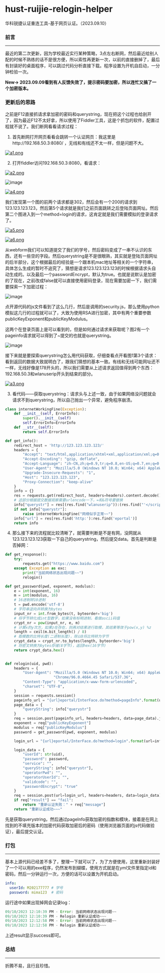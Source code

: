 # hust-ruijie-relogin-helper
华科锐捷认证重连工具-基于网页认证。（2023.09.10）

### 前言

----

最近的第二次更新，因为学校最近实行某种策略，3点左右断网，然后最近给别人配的时候不熟练的话不是很方便，所以索性再更新一次，以前的直接删掉了，最后有封装好的桌面程序，可以跳过代码分析直接下载。程序设置为开机自启动，一分钟检验一次。<br>

**New-> 2023.09.09看到有人反馈失效了，提示密码要加密，所以连忙又搞了一个加密版本。**

### 更新后的思路

之前是F12直接抓请求拿加密的密码和querystring，现在把这个过程也给剖开了，因为最近F12不太好拿，所以使用了Fiddler工具，这是个抓包的软件，配置过程就不说了。我们断网看看请求过程：

1. 首先断网打开网页看看会跳转一个认证网页：我这里是http://192.168.50.3:8080/ ，无线和有线还不太一样，但是问题不大。

[![a1.png](https://www.z4a.net/images/2022/04/02/a1.png)](https://www.z4a.net/image/2HWPDN)

2. 打开fiddler访问192.168.50.3:8080，看请求：

[![a2.png](https://www.z4a.net/images/2022/04/02/a2.png)](https://www.z4a.net/image/2HWM4w)

![image](https://github.com/tomorrow505/hust-ruijie-relogin-helper/assets/32202634/30eb3c1a-db31-49fb-b87b-a1b7fc4af2d1)

[![a4.png](https://www.z4a.net/images/2022/04/03/a4.png)](https://www.z4a.net/image/2HuvyJ)

我们发现第一个图的前两个请求都是302，然后会有一个200的请求到123.123.123.123，然后第5个请求就是我们之前页面跳转之后登陆页面网址。然后第二个图进入到一个method=login的请求，这肯定就是我们需要模拟的登录请求了。

[![a5.png](https://www.z4a.net/images/2022/04/03/a5.png)](https://www.z4a.net/image/2HuGGK)

[![a6.png](https://www.z4a.net/images/2022/04/03/a6.png)](https://www.z4a.net/image/2HufKr)

从webform我们可以知道提交了我们的学号，然后密码变成了一串不认识的东西，还有一些空的字段。然后querystring是不是很眼熟，其实就是登陆页面网址的后半部分，这个根据最后的经验是一个跟本机mac地址等相关的一个字符串，具体怎么生成的暂时不追究了，猜想是请求123.123.123.123的时候根据请求头自动生成的。以及最后一个passwordEncrypt，默认为true。也就是说默认是加密的了现在，之前改成false就可以直接使用密码登录，现在需要加密一下，我们需要探索一下加密过程：

![image](https://github.com/tomorrow505/hust-ruijie-relogin-helper/assets/32202634/80b44ad2-2d0c-4a17-a8e3-0a3f2bc4b8d9)

点开源代码的js文件看到了这么几行，然后是调用的security.js，那么使用python模拟这几行的过程就可以了，大致为使用RSA进行加密，其中有两个重要参数publicKeyExponent和publicKeyModulus。

这两个在登录页面上是可以看到的，但是如何通过请求来获取呢？图2有一个pageinfo请求就可以得到了~提交的也就是querystring。

![image](https://github.com/tomorrow505/hust-ruijie-relogin-helper/assets/32202634/bf559b77-e8fd-4a0e-b5e4-ce95241f4aef)


接下来就是要探索querystring怎么用代码获取，仔细查看点开看图1第3个请求：看到返回的数据大致就明白了，跟我们猜想的基本一致。有线和无线可能网址还不一样，无线好像是178开头的，所以我们需要从上述请求返回值得到两个东西：192.168.50.3和wlanuserip开头到结束的部分。

[![a3.png](https://www.z4a.net/images/2022/04/02/a3.png)](https://www.z4a.net/image/2HWIOC)

3. 看代码——获取querystring：请求头与上述一致，由于如果网络没问题就会请求不到querystring，所以自己抛出一个异常，避免程序崩溃。

```python
class internetWorkingFine(Exception):
    def __init__(self, ErrorInfo):
        super().__init__(self)
        self.ErrorInfo=ErrorInfo
    def __str__(self):
        return self.ErrorInfo

def get_info():
    redirect_host = 'http://123.123.123.123/'
    headers = {
        "Accept": "text/html,application/xhtml+xml,application/xml;q=0.9,image/avif,image/webp,image/apng,*/*;q=0.8,application/signed-exchange;v=b3;q=0.9",
        "Accept-Encoding": "gzip, deflate",
        "Accept-Language": "zh-CN,zh;q=0.9,tr;q=0.8,en-US;q=0.7,en;q=0.6",
        "User-Agent": "Mozilla/5.0 (Windows NT 10.0; Win64; x64) AppleWebKit/537.36 (KHTML, like Gecko) Chrome/98.0.4758.102 Safari/537.36",
        "Upgrade-Insecure-Requests": "1",
        "Host": "123.123.123.123",
        "Proxy-Connection": "keep-alive"
    }
    info = {}
    res = requests.get(redirect_host, headers=headers).content.decode()
    # 这部分根据提交数据观察需要urlencode一下，=和&符号要替换
    info["querystr"] = res[(res.find("wlanuserip")):(res.find("'</script>"))].replace('=','%3D').replace('&','%26')
    if not info["querystr"]:
        raise internetWorkingFine("网络似乎正常~~")
    info["url"] = res[res.find('http:'):res.find('eportal')]
    return info
```

4. 那么接下来的流程就比较清晰了，就需要判断是不是有网，没网就从123.123.123.123获取一下自己的querystring，然后提交data。首先是判断是否掉网：

```python
def get_response():
    try:
        requests.get("https://www.baidu.com")
    except Exception as exc:
        print("当前网络状态出现问题~~")
        relogin()

def get_password(pwd, exponent, modulus):
    e = int(exponent, 16)
    m = int(modulus, 16)
    # 16进制转10进制
    t = pwd.encode('utf-8')
    # 字符串逆向并转换为bytes
    input_nr = int.from_bytes(t, byteorder='big')
    # 将字节转化成int型数字，如果没有标明进制，看做ascii码值
    crypt_nr = pow(input_nr, e, m)
    # 计算x的y次方，如果z在存在，则再对结果进行取模，其结果等效于pow(x,y) %z
    length = ceil(m.bit_length() / 8)
    # 取模数的比特长度(二进制长度)，除以8将比特转为字节
    crypt_data = crypt_nr.to_bytes(length, byteorder='big')
    # 将密文转换为bytes存储(8字节)，返回hex(16字节)
    return crypt_data.hex()

        
def relogin(uid, pwd):
    headers = {
        "User-Agent": "Mozilla/5.0 (Windows NT 10.0; Win64; x64) AppleWebKit/537.36 (KHTML, like Gecko) "
                      "Chrome/96.0.4664.45 Safari/537.36",
        "Content-Type": "application/x-www-form-urlencoded",
        "charset": "UTF-8",
    }
    session = requests.session()
    pageinfo_url = "{url}eportal/InterFace.do?method=pageInfo".format(url=info["url"])
    page_data = {
        "queryString": info["querystr"]
    }
    req = session.post(pageinfo_url, headers=headers, data=page_data).json()
    exponent = req["publicKeyExponent"]
    modulus = req["publicKeyModulus"]
    password = get_password(pwd, exponent, modulus)

    login_url = "{url}eportal/InterFace.do?method=login".format(url=info["url"])

    login_data = {
        "userId": str(uid),
        "password": password,
        "service": "",
        "queryString": info["querystr"],
        "operatorPwd": "",
        "operatorUserId": "",
        "validcode": "",
        "passwordEncrypt": "true"
    }
    req = session.post(url=login_url, headers=headers, data=login_data).json()
    if req["result"] == "fail":
        return "重新认证失败：" + req["message"]
    return "重新认证成功~~~"
```

先是获取querystring，然后通过pageInfo获取加密的指数和模块，接着是在网上找到的不填充版本的加密代码获取加密后的密码（使用浏览器页面的js代码做验证），最后提交认证。

### 打包

---

基本上源代码已经差不多了，整理一下就可以了，为了方便使用，这里重新封装好了一个可以用的exe程序，仍然发布到蝴蝶，使用方式就是在yml文件里指定id和密码，然后一分钟运行一次，方便的话可以设置为开机启动。

```yaml
info:
  userId: M202177777 # 学号
  password: mima123  # 密码
```


运行途中如果出现掉网会记录log：

```javascript
09/10/2023 12:10:39 PM - Error: 当前网络状态出现问题~~
09/10/2023 12:10:39 PM - Relogin 重新认证成功~~~
09/10/2023 12:12:58 PM - Error: 当前网络状态出现问题~~
09/10/2023 12:12:58 PM - Relogin 重新认证成功~~~
```


上述result显示success即可。

### 总结

----

折腾不易，且行且珍惜。
